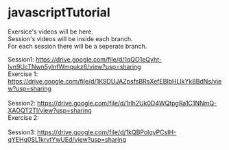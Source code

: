 # javascriptTutorial


Exersice's videos will be here. <br/>
Session's videos will be inside each branch. <br/>
For each session there will be a seperate branch. <br/>

Session1: https://drive.google.com/file/d/1qQO1eQyht-Ivn9UcTNwn5ylnfWmqukz6/view?usp=sharing <br />
  Exercise 1: https://drive.google.com/file/d/1K9DUJAZpsfsBRsXefEBlbHLIkYk8BdNs/view?usp=sharing <br />
 <br />
Session2: https://drive.google.com/file/d/1rlh2Uk0D4WQtpgRa1C1NNmQ-XAOQT2Tl/view?usp=sharing <br />
  Exercise 2: 
<br /><br />
Session3: https://drive.google.com/file/d/1kQBPolqyPCsIH-qYEHg0SL1krvtYwUEd/view?usp=sharing